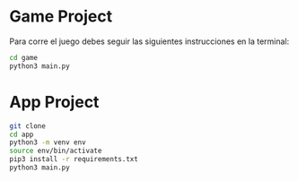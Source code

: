 # Game Project

Para corre el juego debes seguir las siguientes instrucciones en la terminal:

```sh
cd game
python3 main.py
```
# App Project


```sh
git clone
cd app
python3 -m venv env
source env/bin/activate
pip3 install -r requirements.txt
python3 main.py
```